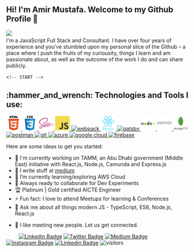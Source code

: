 ## Hi! I'm Amir Mustafa. Welcome to my Github Profile 👋

<!-- <a href="https://github.com/AmirMustafa">
  <img height="225" src="https://github-readme-stats.vercel.app/api?username=AmirMustafa&show_icons=true&theme=dark&include_all_commits=true&count_private=true"/>
  <img height="225" src="https://github-readme-stats.vercel.app/api/top-langs/?username=AmirMustafa&theme=dark"/>
</a>

-->

<a href="https://github.com/AmirMustafa">
  <img height="225" src="https://github-readme-stats.vercel.app/api?username=AmirMustafa&show_icons=true&theme=light&include_all_commits=true&count_private=true"/>
<!--  <img height="225" src="https://github-readme-stats.vercel.app/api/top-langs/?username=one-aalam&theme=light"/> -->
</a>

<br/>
I'm a JavaScript Full Stack and Consultant. I have over four years of experience and you've stumbled upon my personal slice of the Github – a place where I push the fruits of my curiousity, things I learn and am passionate about, as well as the outcome of the work I do and can share publicly.

    <!-- START -->
<h2 align="left">:hammer_and_wrench: Technologies and Tools I use:</h2>
<p align="left">
    <a href="https://www.w3.org/html/" target="_blank"> <img src="https://raw.githubusercontent.com/devicons/devicon/master/icons/html5/html5-original-wordmark.svg" alt="html5" width="40" height="40"/> </a>
    <a href="https://www.w3schools.com/css/" target="_blank"> <img src="https://raw.githubusercontent.com/devicons/devicon/master/icons/css3/css3-original-wordmark.svg" alt="css3" width="40" height="40"/> </a>
<a href="https://sass-lang.com" target="_blank"> <img src="https://raw.githubusercontent.com/devicons/devicon/master/icons/sass/sass-original.svg" alt="sass" width="40" height="40"/> </a>
    <a href="https://developer.mozilla.org/en-US/docs/Web/JavaScript" target="_blank"> <img src="https://raw.githubusercontent.com/devicons/devicon/master/icons/javascript/javascript-original.svg" alt="javascript" width="40" height="40"/> </a>
<a href="https://webpack.js.org/" target="_blank"> <img src="https://www.vectorlogo.zone/logos/js_webpack/js_webpack-icon.svg" alt="webpack" width="40" height="40"/> </a>
<a href="https://reactjs.org/" target="_blank"> <img src="https://raw.githubusercontent.com/devicons/devicon/master/icons/react/react-original-wordmark.svg" alt="react" width="40" height="40"/> </a>
<a href="https://www.gatsbyjs.com/" target="_blank"> <img src="https://www.vectorlogo.zone/logos/gatsbyjs/gatsbyjs-icon.svg" alt="gatsby" width="40" height="40"/> </a>
      <a href="https://nodejs.org" target="_blank"> <img src="https://raw.githubusercontent.com/devicons/devicon/master/icons/nodejs/nodejs-original-wordmark.svg" alt="nodejs" width="40" height="40"/> </a>
    <a href="https://expressjs.com" target="_blank"> <img src="https://raw.githubusercontent.com/devicons/devicon/master/icons/express/express-original-wordmark.svg" alt="express" width="40" height="40"/> </a>
    <a href="https://www.mongodb.com/" target="_blank"> <img src="https://raw.githubusercontent.com/devicons/devicon/master/icons/mongodb/mongodb-original-wordmark.svg" alt="mongodb" width="40" height="40"/> </a>
<a href="https://www.postman.com/" target="_blank"> <img src="https://www.vectorlogo.zone/logos/getpostman/getpostman-icon.svg" alt="postman" width="40" height="40"/> </a>
<a href="https://git-scm.com/" target="_blank"> <img src="https://www.vectorlogo.zone/logos/git-scm/git-scm-icon.svg" alt="git" width="40" height="40"/> </a>
<a href="https://azure.microsoft.com/en-us/" target="_blank"> <img src="https://www.vectorlogo.zone/logos/microsoft_azure/microsoft_azure-icon.svg" alt="azure" width="40" height="40"/> </a>
 <a href="https://cloud.google.com/" target="_blank"> <img src="https://www.vectorlogo.zone/logos/google_cloud/google_cloud-icon.svg" alt="google cloud" width="40" height="40"/> </a>
 <a href="https://firebase.google.com/" target="_blank"> <img src="https://www.vectorlogo.zone/logos/firebase/firebase-icon.svg" alt="firebase" width="40" height="40"/> </a>
    </p>
    <!-- END -->

Here are some ideas to get you started:

- 🔭 I'm currently working on TAMM, an Abu Dhabi government (Middle East) initiative with React.js, Node.js, Camunda and Express.js
- 📝 I write stuff at [medium](https://amirmustafaofficial.medium.com/)
- 🌱 I’m currently learning/exploring AWS Cloud
- :rocket: Always ready to collaborate for Dev Experiments
- :trophy: Platinum | Gold certified AICTE Engineer
- :zap: Fun fact: I love to attend Meetups for learning & Conferences
- 💬 Ask me about all things modern JS - TypeScript, ES6, Node.js, React.js
<!-- - :man_technologist: Worked as a JavaScript Full stack at TAMM, in EAD and ADAFSA Government unit of Abu Dhabi -->
- :dart: I like meeting new people. Let us get connected. <br>

<!-- <h3 align="left">Let's get connected:</h3> -->


 &emsp; &nbsp; &nbsp; [![Linkedin Badge](https://img.shields.io/badge/-@amirmustafa1-blue?style=flat-square&logo=Linkedin&logoColor=white&link=https://www.linkedin.com/in/amirmustafa1//)](https://www.linkedin.com/in/amirmustafa1/) [![Twitter Badge](https://img.shields.io/badge/-@amir__mustafa-1ca0f1?style=flat-square&labelColor=1ca0f1&logo=twitter&logoColor=white&link=https://twitter.com/amir__mustafa)](https://twitter.com/amir__mustafa) [![Medium Badge](https://img.shields.io/badge/-@amirmustafaofficial-000000?style=flat-square&labelColor=000000&logo=medium&logoColor=white&link=https://amirmustafaofficial.medium.com)](https://amirmustafaofficial.medium.com) [![Instagram Badge](https://img.shields.io/badge/-@aamir__mustafa-D7008A?style=flat-square&labelColor=D7008A&logo=Instagram&logoColor=white&link=https://www.instagram.com/aamir__mustafa/)](https://www.instagram.com/aamir__mustafa/)
[![Linkedin Badge](https://img.shields.io/badge/-amirmustafa.net-blueviolet?style=flat-square&logo=appveyor&logoColor=white&link=http://amirmustafa.net/)](http://amirmustafa.net/) ![visitors](https://img.shields.io/badge/dynamic/json?color=informational&label=visitor%20count&query=value&url=https://api.countapi.xyz/hit/AmirMustafa.AmirMustafa/readme)

